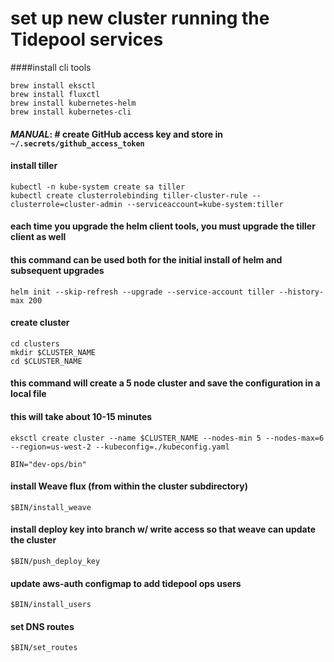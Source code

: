 # set up new cluster running the Tidepool services
####install cli tools
```
brew install eksctl
brew install fluxctl
brew install kubernetes-helm
brew install kubernetes-cli
```

#### *MANUAL*: # create GitHub access key and store in `~/.secrets/github_access_token`

#### install tiller
```
kubectl -n kube-system create sa tiller
kubectl create clusterrolebinding tiller-cluster-rule --clusterrole=cluster-admin --serviceaccount=kube-system:tiller
```

#### each time you upgrade the helm client tools, you must upgrade the tiller client as well
#### this command can be used both for the initial install of helm and subsequent upgrades
`helm init --skip-refresh --upgrade --service-account tiller --history-max 200`

#### create cluster
```
cd clusters
mkdir $CLUSTER_NAME
cd $CLUSTER_NAME
```
#### this command will create a 5 node cluster and save the configuration in a local file
#### this will take about 10-15 minutes
`eksctl create cluster --name $CLUSTER_NAME --nodes-min 5 --nodes-max=6 --region=us-west-2 --kubeconfig=./kubeconfig.yaml`

`BIN="dev-ops/bin"`

#### install Weave flux (from within the cluster subdirectory)
`$BIN/install_weave`

#### install deploy key into branch w/ write access so that weave can update the cluster
`$BIN/push_deploy_key`

#### update aws-auth configmap to add tidepool ops users
`$BIN/install_users`

#### set DNS routes
`$BIN/set_routes`
